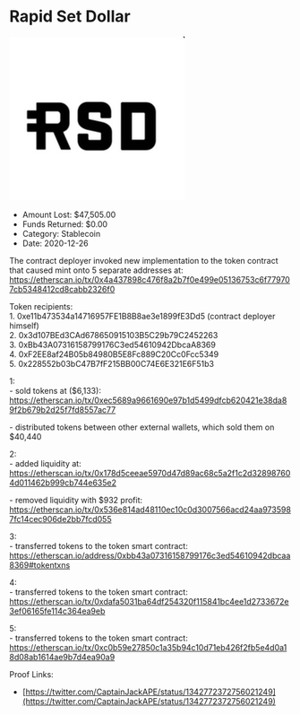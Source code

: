 # Rapid Set Dollar
![Rapid Set Dollar](/rektimages/Rapid-Set-Dollar.png)
- Amount Lost: $47,505.00
- Funds Returned: $0.00
- Category: Stablecoin
- Date: 2020-12-26

The contract deployer invoked new implementation to the token contract that caused mint onto 5 separate addresses at:  
https://etherscan.io/tx/0x4a437898c476f8a2b7f0e499e05136753c6f779707cb5348412cd8cabb2326f0  
  
Token recipients:  
1\. 0xe11b473534a14716957FE1B8B8ae3e1899fE3Dd5 (contract deployer himself)  
2\. 0x3d107BEd3CAd678650915103B5C29b79C2452263  
3\. 0xBb43A07316158799176C3ed54610942DbcaA8369  
4\. 0xF2EE8af24B05b84980B5E8Fc889C20Cc0Fcc5349  
5\. 0x228552b03bC47B7fF215BB00C74E6E321E6F51b3  
  
1:  
\- sold tokens at ($6,133):  
https://etherscan.io/tx/0xec5689a9661690e97b1d5499dfcb620421e38da89f2b679b2d25f7fd8557ac77  
  
\- distributed tokens between other external wallets, which sold them on $40,440  
  
2:  
\- added liquidity at:  
https://etherscan.io/tx/0x178d5ceeae5970d47d89ac68c5a2f1c2d328987604d011462b999cb744e635e2  
  
\- removed liquidity with $932 profit:  
https://etherscan.io/tx/0x536e814ad48110ec10c0d3007566acd24aa9735987fc14cec906de2bb7fcd055  
  
3:  
\- transferred tokens to the token smart contract:  
https://etherscan.io/address/0xbb43a07316158799176c3ed54610942dbcaa8369#tokentxns  
  
4:  
\- transferred tokens to the token smart contract:  
https://etherscan.io/tx/0xdafa5031ba64df254320f115841bc4ee1d2733672e3ef06165fe114c364ea9eb  
  
5:  
\- transferred tokens to the token smart contract:  
https://etherscan.io/tx/0xc0b59e27850c1a35b94c10d71eb426f2fb5e4d0a18d08ab1614ae9b7d4ea90a9


Proof Links:
- [https://twitter.com/CaptainJackAPE/status/1342772372756021249](https://twitter.com/CaptainJackAPE/status/1342772372756021249)


